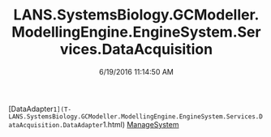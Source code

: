 ﻿---
title: LANS.SystemsBiology.GCModeller.ModellingEngine.EngineSystem.Services.DataAcquisition
date: 6/19/2016 11:14:50 AM
---

[DataAdapter`1](T-LANS.SystemsBiology.GCModeller.ModellingEngine.EngineSystem.Services.DataAcquisition.DataAdapter`1.html)
[ManageSystem](T-LANS.SystemsBiology.GCModeller.ModellingEngine.EngineSystem.Services.DataAcquisition.ManageSystem.html)
